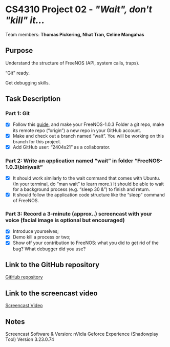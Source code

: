 # CS4310 Project 02 - *"Wait", don't "kill" it...*

Team members: **Thomas Pickering, Nhat Tran, Celine Mangahas**

## Purpose

Understand the structure of FreeNOS (API, system calls, traps).

“Git” ready.

Get debugging skills.

## Task Description

### Part 1: Git

* [x] Follow this [guide](https://product.hubspot.com/blog/git-and-github-tutorial-for-beginners), and make your FreeNOS-1.0.3 Folder a git repo, make its remote repo (“origin”) a new repo in your GitHub account.
* [x] Make and check out a branch named “wait”. You will be working on this branch for this project.
* [x] Add GitHub user: “2404s21” as a collaborator.

### Part 2: Write an application named “wait” in folder “FreeNOS-1.0.3\bin\wait”

* [x] It should work similarly to the wait command that comes with Ubuntu. (In your terminal, do “man wait” to learn more.) It should be able to wait for a background process (e.g. “sleep 30 &”) to finish and return.
* [x] It should follow the application code structure like the “sleep” command of FreeNOS.

### Part 3: Record a 3-minute (approx..) screencast with your voice (facial image is optional but encouraged)

* [x] Introduce yourselves;
* [x] Demo kill a process or two;
* [x] Show off your contribution to FreeNOS: what you did to get rid of the bug? What debugger did you use?

## Link to the GitHub repository

[GitHub repository](https://github.com/team7project1/project2)

## Link to the screencast video

[Screencast Video]( https://www.youtube.com/watch?v=NL24W5JA3YU&ab_channel=ThomasPickering "Youtube")

## Notes

Screencast Software & Version: nVidia Geforce Experience (Shadowplay Tool) Version 3.23.0.74
